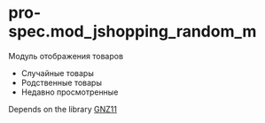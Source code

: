 # pro-spec.mod_jshopping_random_m
Модуль отображения товаров

- Случайные товары
- Родственные товары
- Недавно просмотренные

Depends on the library [GNZ11](https://github.com/gartes/GNZ11)

